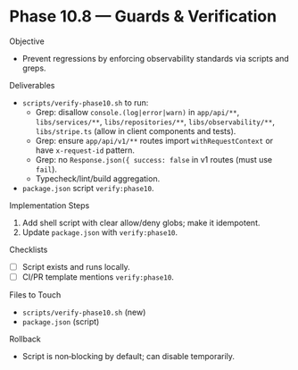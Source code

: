# Phase 10.8 — Guards & Verification

Objective
- Prevent regressions by enforcing observability standards via scripts and greps.

Deliverables
- `scripts/verify-phase10.sh` to run:
  - Grep: disallow `console.(log|error|warn)` in `app/api/**`, `libs/services/**`, `libs/repositories/**`, `libs/observability/**`, `libs/stripe.ts` (allow in client components and tests).
  - Grep: ensure `app/api/v1/**` routes import `withRequestContext` or have `x-request-id` pattern.
  - Grep: no `Response.json({ success: false` in v1 routes (must use `fail`).
  - Typecheck/lint/build aggregation.
- `package.json` script `verify:phase10`.

Implementation Steps
1) Add shell script with clear allow/deny globs; make it idempotent.
2) Update `package.json` with `verify:phase10`.

Checklists
- [ ] Script exists and runs locally.
- [ ] CI/PR template mentions `verify:phase10`.

Files to Touch
- `scripts/verify-phase10.sh` (new)
- `package.json` (script)

Rollback
- Script is non‑blocking by default; can disable temporarily.

